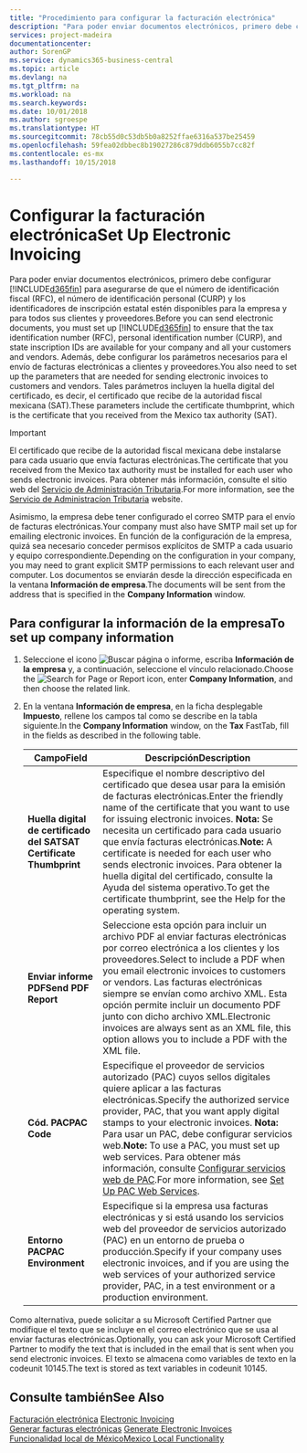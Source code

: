 ```yaml
---
title: "Procedimiento para configurar la facturación electrónica"
description: "Para poder enviar documentos electrónicos, primero debe configurar Business Central para asegurarse de que el número de identificación fiscal (RFC), el número de identificación personal (CURP) y los identificadores de inscripción estatal estén disponibles para la empresa y para todos sus clientes y proveedores."
services: project-madeira
documentationcenter: 
author: SorenGP
ms.service: dynamics365-business-central
ms.topic: article
ms.devlang: na
ms.tgt_pltfrm: na
ms.workload: na
ms.search.keywords: 
ms.date: 10/01/2018
ms.author: sgroespe
ms.translationtype: HT
ms.sourcegitcommit: 78cb55d0c53db5b0a8252ffae6316a537be25459
ms.openlocfilehash: 59fea02dbbec8b19027286c879ddb6055b7cc82f
ms.contentlocale: es-mx
ms.lasthandoff: 10/15/2018

---
```

# <a name="set-up-electronic-invoicing"></a><span data-ttu-id="d1d97-103">Configurar la facturación electrónica</span><span class="sxs-lookup"><span data-stu-id="d1d97-103">Set Up Electronic Invoicing</span></span>
<span data-ttu-id="d1d97-104">Para poder enviar documentos electrónicos, primero debe configurar [!INCLUDE[d365fin](../../includes/d365fin_md.md)] para asegurarse de que el número de identificación fiscal (RFC), el número de identificación personal (CURP) y los identificadores de inscripción estatal estén disponibles para la empresa y para todos sus clientes y proveedores.</span><span class="sxs-lookup"><span data-stu-id="d1d97-104">Before you can send electronic documents, you must set up [!INCLUDE[d365fin](../../includes/d365fin_md.md)] to ensure that the tax identification number (RFC), personal identification number (CURP), and state inscription IDs are available for your company and all your customers and vendors.</span></span> <span data-ttu-id="d1d97-105">Además, debe configurar los parámetros necesarios para el envío de facturas electrónicas a clientes y proveedores.</span><span class="sxs-lookup"><span data-stu-id="d1d97-105">You also need to set up the parameters that are needed for sending electronic invoices to customers and vendors.</span></span> <span data-ttu-id="d1d97-106">Tales parámetros incluyen la huella digital del certificado, es decir, el certificado que recibe de la autoridad fiscal mexicana (SAT).</span><span class="sxs-lookup"><span data-stu-id="d1d97-106">These parameters include the certificate thumbprint, which is the certificate that you received from the Mexico tax authority (SAT).</span></span>  

> [!IMPORTANT]  
>  <span data-ttu-id="d1d97-107">El certificado que recibe de la autoridad fiscal mexicana debe instalarse para cada usuario que envía facturas electrónicas.</span><span class="sxs-lookup"><span data-stu-id="d1d97-107">The certificate that you received from the Mexico tax authority must be installed for each user who sends electronic invoices.</span></span> <span data-ttu-id="d1d97-108">Para obtener más información, consulte el sitio web del [Servicio de Administración Tributaria](https://go.microsoft.com/fwlink/?LinkId=242772).</span><span class="sxs-lookup"><span data-stu-id="d1d97-108">For more information, see the [Servicio de Administracíon Tributaria](https://go.microsoft.com/fwlink/?LinkId=242772) website.</span></span>  
>   
>  <span data-ttu-id="d1d97-109">Asimismo, la empresa debe tener configurado el correo SMTP para el envío de facturas electrónicas.</span><span class="sxs-lookup"><span data-stu-id="d1d97-109">Your company must also have SMTP mail set up for emailing electronic invoices.</span></span> <span data-ttu-id="d1d97-110">En función de la configuración de la empresa, quizá sea necesario conceder permisos explícitos de SMTP a cada usuario y equipo correspondiente.</span><span class="sxs-lookup"><span data-stu-id="d1d97-110">Depending on the configuration in your company, you may need to grant explicit SMTP permissions to each relevant user and computer.</span></span> <span data-ttu-id="d1d97-111">Los documentos se enviarán desde la dirección especificada en la ventana **Información de empresa**.</span><span class="sxs-lookup"><span data-stu-id="d1d97-111">The documents will be sent from the address that is specified in the **Company Information** window.</span></span>  

## <a name="to-set-up-company-information"></a><span data-ttu-id="d1d97-112">Para configurar la información de la empresa</span><span class="sxs-lookup"><span data-stu-id="d1d97-112">To set up company information</span></span>  

1.  <span data-ttu-id="d1d97-113">Seleccione el icono ![Buscar página o informe](../../media/ui-search/search_small.png "icono Buscar página o informe"), escriba **Información de la empresa** y, a continuación, seleccione el vínculo relacionado.</span><span class="sxs-lookup"><span data-stu-id="d1d97-113">Choose the ![Search for Page or Report](../../media/ui-search/search_small.png "Search for Page or Report icon") icon, enter **Company Information**, and then choose the related link.</span></span>  
2.  <span data-ttu-id="d1d97-114">En la ventana **Información de empresa**, en la ficha desplegable **Impuesto**, rellene los campos tal como se describe en la tabla siguiente.</span><span class="sxs-lookup"><span data-stu-id="d1d97-114">In the **Company Information** window, on the **Tax** FastTab, fill in the fields as described in the following table.</span></span>  

    |<span data-ttu-id="d1d97-115">Campo</span><span class="sxs-lookup"><span data-stu-id="d1d97-115">Field</span></span>|<span data-ttu-id="d1d97-116">Descripción</span><span class="sxs-lookup"><span data-stu-id="d1d97-116">Description</span></span>|  
    |------------------------------------|---------------------------------------|  
    |<span data-ttu-id="d1d97-117">**Huella digital de certificado del SAT**</span><span class="sxs-lookup"><span data-stu-id="d1d97-117">**SAT Certificate Thumbprint**</span></span>|<span data-ttu-id="d1d97-118">Especifique el nombre descriptivo del certificado que desea usar para la emisión de facturas electrónicas.</span><span class="sxs-lookup"><span data-stu-id="d1d97-118">Enter the friendly name of the certificate that you want to use for issuing electronic invoices.</span></span> <span data-ttu-id="d1d97-119">**Nota:** Se necesita un certificado para cada usuario que envía facturas electrónicas.</span><span class="sxs-lookup"><span data-stu-id="d1d97-119">**Note:**  A certificate is needed for each user who sends electronic invoices.</span></span> <span data-ttu-id="d1d97-120">Para obtener la huella digital del certificado, consulte la Ayuda del sistema operativo.</span><span class="sxs-lookup"><span data-stu-id="d1d97-120">To get the certificate thumbprint, see the Help for the operating system.</span></span>|  
    |<span data-ttu-id="d1d97-121">**Enviar informe PDF**</span><span class="sxs-lookup"><span data-stu-id="d1d97-121">**Send PDF Report**</span></span>|<span data-ttu-id="d1d97-122">Seleccione esta opción para incluir un archivo PDF al enviar facturas electrónicas por correo electrónica a los clientes y los proveedores.</span><span class="sxs-lookup"><span data-stu-id="d1d97-122">Select to include a PDF when you email electronic invoices to customers or vendors.</span></span> <span data-ttu-id="d1d97-123">Las facturas electrónicas siempre se envían como archivo XML. Esta opción permite incluir un documento PDF junto con dicho archivo XML.</span><span class="sxs-lookup"><span data-stu-id="d1d97-123">Electronic invoices are always sent as an XML file, this option allows you to include a PDF with the XML file.</span></span>|  
    |<span data-ttu-id="d1d97-124">**Cód. PAC**</span><span class="sxs-lookup"><span data-stu-id="d1d97-124">**PAC Code**</span></span>|<span data-ttu-id="d1d97-125">Especifique el proveedor de servicios autorizado (PAC) cuyos sellos digitales quiere aplicar a las facturas electrónicas.</span><span class="sxs-lookup"><span data-stu-id="d1d97-125">Specify the authorized service provider, PAC, that you want apply digital stamps to your electronic invoices.</span></span> <span data-ttu-id="d1d97-126">**Nota:** Para usar un PAC, debe configurar servicios web.</span><span class="sxs-lookup"><span data-stu-id="d1d97-126">**Note:**  To use a PAC, you must set up web services.</span></span> <span data-ttu-id="d1d97-127">Para obtener más información, consulte [Configurar servicios web de PAC](how-to-set-up-pac-web-services.md).</span><span class="sxs-lookup"><span data-stu-id="d1d97-127">For more information, see [Set Up PAC Web Services](how-to-set-up-pac-web-services.md).</span></span>|  
    |<span data-ttu-id="d1d97-128">**Entorno PAC**</span><span class="sxs-lookup"><span data-stu-id="d1d97-128">**PAC Environment**</span></span>|<span data-ttu-id="d1d97-129">Especifique si la empresa usa facturas electrónicas y si está usando los servicios web del proveedor de servicios autorizado (PAC) en un entorno de prueba o producción.</span><span class="sxs-lookup"><span data-stu-id="d1d97-129">Specify if your company uses electronic invoices, and if you are using the web services of your authorized service provider, PAC, in a test environment or a production environment.</span></span>|  

<span data-ttu-id="d1d97-130">Como alternativa, puede solicitar a su Microsoft Certified Partner que modifique el texto que se incluye en el correo electrónico que se usa al enviar facturas electrónicas.</span><span class="sxs-lookup"><span data-stu-id="d1d97-130">Optionally, you can ask your Microsoft Certified Partner to modify the text that is included in the email that is sent when you send electronic invoices.</span></span> <span data-ttu-id="d1d97-131">El texto se almacena como variables de texto en la codeunit 10145.</span><span class="sxs-lookup"><span data-stu-id="d1d97-131">The text is stored as text variables in codeunit 10145.</span></span>  

## <a name="see-also"></a><span data-ttu-id="d1d97-132">Consulte también</span><span class="sxs-lookup"><span data-stu-id="d1d97-132">See Also</span></span>  
 <span data-ttu-id="d1d97-133">[Facturación electrónica](electronic-invoicing.md) </span><span class="sxs-lookup"><span data-stu-id="d1d97-133">[Electronic Invoicing](electronic-invoicing.md) </span></span>  
 <span data-ttu-id="d1d97-134">[Generar facturas electrónicas](how-to-generate-electronic-invoices.md) </span><span class="sxs-lookup"><span data-stu-id="d1d97-134">[Generate Electronic Invoices](how-to-generate-electronic-invoices.md) </span></span>  
 [<span data-ttu-id="d1d97-135">Funcionalidad local de México</span><span class="sxs-lookup"><span data-stu-id="d1d97-135">Mexico Local Functionality</span></span>](mexico-local-functionality.md)

